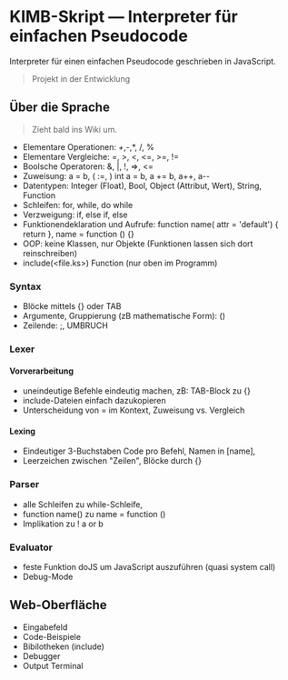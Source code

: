 # KIMB-Skript — Interpreter für einfachen Pseudocode

Interpreter für einen einfachen Pseudocode geschrieben in JavaScript.

>
> Projekt in der Entwicklung
> 

## Über die Sprache

>
> Zieht bald ins Wiki um.
>

- Elementare Operationen: +,-,*, /, %
- Elementare Vergleiche: =, >, <, <=, >=, !=
- Boolsche Operatoren: &, |, !, =>, <=
- Zuweisung: a = b, ( :=, ) int a = b, a += b, a++, a--
- Datentypen: Integer (Float), Bool, Object (Attribut, Wert), String, Function
- Schleifen: for, while, do while
- Verzweigung: if, else if, else
- Funktionendeklaration und  Aufrufe: function name( attr = 'default') { return }, name = function () {}
- OOP: keine Klassen, nur Objekte (Funktionen lassen sich dort reinschreiben)
- include(<file.ks>) Function (nur oben im Programm)

### Syntax
- Blöcke mittels {} oder TAB
- Argumente, Gruppierung (zB mathematische Form): ()
- Zeilende: ;, UMBRUCH

### Lexer
#### Vorverarbeitung
- uneindeutige Befehle eindeutig machen, zB: TAB-Block zu {}
- include-Dateien einfach dazukopieren
- Unterscheidung von = im Kontext, Zuweisung vs. Vergleich

#### Lexing
- Eindeutiger 3-Buchstaben Code pro Befehl, Namen in [name], 
- Leerzeichen zwischen "Zeilen", Blöcke durch {}

### Parser
- alle Schleifen zu while-Schleife,
- function name() zu name = function ()
- Implikation zu ! a or b

### Evaluator
- feste Funktion doJS um JavaScript auszuführen (quasi system call)
- Debug-Mode

## Web-Oberfläche
- Eingabefeld
- Code-Beispiele
- Bibilotheken (include)
- Debugger
- Output Terminal
